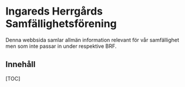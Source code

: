 # Ingareds Herrgårds Samfällighetsförening

Denna webbsida samlar allmän information relevant för vår samfällighet men som inte passar in under respektive BRF.

## Innehåll

[TOC]